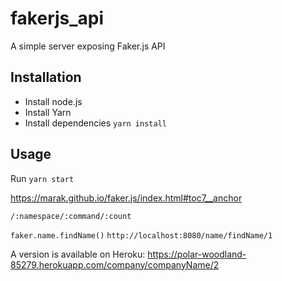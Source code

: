 # fakerjs_api
A simple server exposing Faker.js API

## Installation

- Install node.js
- Install Yarn
- Install dependencies `yarn install`

## Usage

Run `yarn start`

https://marak.github.io/faker.js/index.html#toc7__anchor

`/:namespace/:command/:count` 

`faker.name.findName()` `http://localhost:8080/name/findName/1`

A version is available on Heroku: https://polar-woodland-85279.herokuapp.com/company/companyName/2